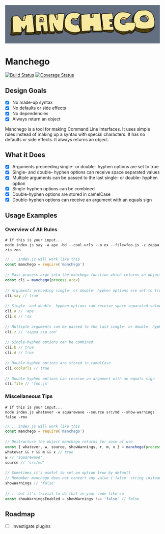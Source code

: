 <img alt="" src="manchego-logo.png">

# Manchego
[![Build Status](https://travis-ci.com/luketeaford/manchego.svg?branch=master)](https://travis-ci.com/luketeaford/manchego)
[![Coverage Status](https://coveralls.io/repos/github/luketeaford/manchego/badge.svg)](https://coveralls.io/github/luketeaford/manchego)

## Design Goals
- [x] No made-up syntax
- [x] No defaults or side effects
- [x] No dependencies
- [x] Always return an object

Manchego is a tool for making Command Line Interfaces. It uses simple rules instead of making up a syntax with special characters. It has no defaults or side effects. It always returns an object.

## What it Does
- [x] Arguments preceeding single- or double- hyphen options are set to true
- [x] Single- and double- hyphen options can receive space separated values
- [x] Multiple arguments can be passed to the last single- or double- hyphen option
- [x] Single-hyphen options can be combined
- [x] Double-hyphen options are stored in camelCase
- [x] Double-hyphen options can receive an argument with an equals sign

## Usage Examples
### Overview of All Rules
```console
# If this is your input...
node index.js say -a ape -bd --cool-urls --o ox --file=foo.js -z zappa zip zoo
```

```js
// ...index.js will work like this
const manchego = require('manchego')

// Pass process.argv into the manchego function which returns an object
const cli = manchego(process.argv)

// Arguments preceding single- or double- hyphen options are set to true
cli.say // true

// Single- and double- hyphen options can receive space separated values
cli.a // 'ape
cli.o // 'ox

// Multiple arguments can be passed to the last single- or double- hyphen option
cli.z // 'zappa zip zoo'

// Single-hyphen options can be combined
cli.b // true
cli.d // true

// Double-hyphen options are stored in camelCase
cli.coolUrls // true

// Double-hyphen options can receive an argument with an equals sign
cli.file // 'foo.js'
```

### Miscellaneous Tips
```console
# If this is your input...
node index.js whatever -w squarewave --source src/md --show-warnings false -rmx
```

```js
// ...index.js will work like this
const manchego = require('manchego')

// Destructure the object manchego returns for ease of use
const { whatever, w, source, showWarnings, r, m, x } = manchego(process.argv)
whatever && r && m && x // true
w // 'squarewave'
source // 'src/md'

// Sometimes it's useful to set an option true by default
// Remember manchego does not convert any value ('false' string instead of boolean)...
showWarnings // 'false'

// ...but it's trivial to do that in your code like so
const showWarningsEnabled = showWarnings !== 'false' // false

```

## Roadmap
- [ ] Investigate plugins
